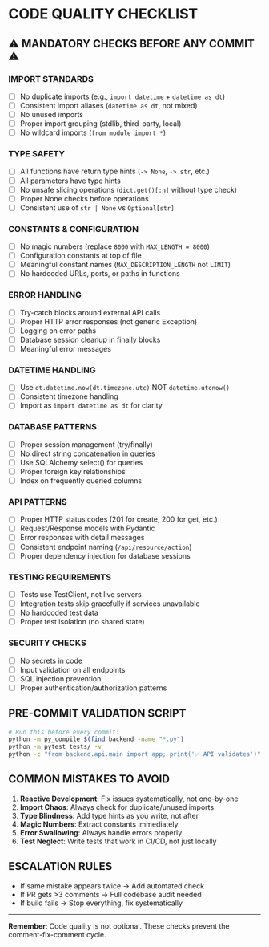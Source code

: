 # CODE QUALITY CHECKLIST
## ⚠️ MANDATORY CHECKS BEFORE ANY COMMIT ⚠️

### **IMPORT STANDARDS**
- [ ] No duplicate imports (e.g., `import datetime` + `datetime as dt`)
- [ ] Consistent import aliases (`datetime as dt`, not mixed)
- [ ] No unused imports
- [ ] Proper import grouping (stdlib, third-party, local)
- [ ] No wildcard imports (`from module import *`)

### **TYPE SAFETY**
- [ ] All functions have return type hints (`-> None`, `-> str`, etc.)
- [ ] All parameters have type hints
- [ ] No unsafe slicing operations (`dict.get()[:n]` without type check)
- [ ] Proper None checks before operations
- [ ] Consistent use of `str | None` vs `Optional[str]`

### **CONSTANTS & CONFIGURATION**
- [ ] No magic numbers (replace `8000` with `MAX_LENGTH = 8000`)
- [ ] Configuration constants at top of file
- [ ] Meaningful constant names (`MAX_DESCRIPTION_LENGTH` not `LIMIT`)
- [ ] No hardcoded URLs, ports, or paths in functions

### **ERROR HANDLING**
- [ ] Try-catch blocks around external API calls
- [ ] Proper HTTP error responses (not generic Exception)
- [ ] Logging on error paths
- [ ] Database session cleanup in finally blocks
- [ ] Meaningful error messages

### **DATETIME HANDLING**
- [ ] Use `dt.datetime.now(dt.timezone.utc)` NOT `datetime.utcnow()`
- [ ] Consistent timezone handling
- [ ] Import as `import datetime as dt` for clarity

### **DATABASE PATTERNS**
- [ ] Proper session management (try/finally)
- [ ] No direct string concatenation in queries
- [ ] Use SQLAlchemy select() for queries
- [ ] Proper foreign key relationships
- [ ] Index on frequently queried columns

### **API PATTERNS**
- [ ] Proper HTTP status codes (201 for create, 200 for get, etc.)
- [ ] Request/Response models with Pydantic
- [ ] Error responses with detail messages
- [ ] Consistent endpoint naming (`/api/resource/action`)
- [ ] Proper dependency injection for database sessions

### **TESTING REQUIREMENTS**
- [ ] Tests use TestClient, not live servers
- [ ] Integration tests skip gracefully if services unavailable
- [ ] No hardcoded test data
- [ ] Proper test isolation (no shared state)

### **SECURITY CHECKS**
- [ ] No secrets in code
- [ ] Input validation on all endpoints
- [ ] SQL injection prevention
- [ ] Proper authentication/authorization patterns

## **PRE-COMMIT VALIDATION SCRIPT**
```bash
# Run this before every commit:
python -m py_compile $(find backend -name "*.py")
python -m pytest tests/ -v
python -c "from backend.api.main import app; print('✅ API validates')"
```

## **COMMON MISTAKES TO AVOID**
1. **Reactive Development**: Fix issues systematically, not one-by-one
2. **Import Chaos**: Always check for duplicate/unused imports
3. **Type Blindness**: Add type hints as you write, not after
4. **Magic Numbers**: Extract constants immediately
5. **Error Swallowing**: Always handle errors properly
6. **Test Neglect**: Write tests that work in CI/CD, not just locally

## **ESCALATION RULES**
- If same mistake appears twice → Add automated check
- If PR gets >3 comments → Full codebase audit needed
- If build fails → Stop everything, fix systematically

---
**Remember**: Code quality is not optional. These checks prevent the comment-fix-comment cycle.
